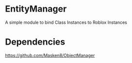 # EntityManager

A simple module to bind Class Instances to Roblox Instances

# Dependencies

https://github.com/Masken8/ObjectManager
